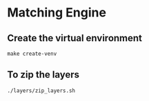 # Matching Engine

## Create the virtual environment

```
make create-venv
```

## To zip the layers

```
./layers/zip_layers.sh
```
